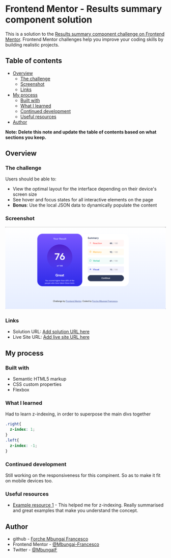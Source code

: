 # Frontend Mentor - Results summary component solution

This is a solution to the [Results summary component challenge on Frontend Mentor](https://www.frontendmentor.io/challenges/results-summary-component-CE_K6s0maV). Frontend Mentor challenges help you improve your coding skills by building realistic projects. 

## Table of contents

- [Overview](#overview)
  - [The challenge](#the-challenge)
  - [Screenshot](#screenshot)
  - [Links](#links)
- [My process](#my-process)
  - [Built with](#built-with)
  - [What I learned](#what-i-learned)
  - [Continued development](#continued-development)
  - [Useful resources](#useful-resources)
- [Author](#author)

**Note: Delete this note and update the table of contents based on what sections you keep.**

## Overview

### The challenge

Users should be able to:

- View the optimal layout for the interface depending on their device's screen size
- See hover and focus states for all interactive elements on the page
- **Bonus**: Use the local JSON data to dynamically populate the content

### Screenshot

![](./Screenshots/Screenshot2.png)

### Links

- Solution URL: [Add solution URL here](https://your-solution-url.com)
- Live Site URL: [Add live site URL here](https://mbungai-francesco.github.io/Results-summary-component/)

## My process

### Built with

- Semantic HTML5 markup
- CSS custom properties
- Flexbox


### What I learned

Had to learn z-indexing, in order to superpose the main divs together

```css
.right{
  z-index: 1;
}
.left{
  z-index: -1;
}
```

### Continued development

Still working on the responsiveness for this compinent. So as to make it fit on mobile devices too.

### Useful resources

- [Example resource 1](https://developer.mozilla.org/en-US/docs/Web/CSS/z-index) - This helped me for  z-indexing. Really summarised and great examples that make you understand the concept.

## Author

- github - [Forche Mbungai Francesco](https://www.your-site.com)
- Frontend Mentor - [@Mbungai-Francesco](https://www.frontendmentor.io/profile/Mbungai-Francesco)
- Twitter - [@MbungaiF](https://www.twitter.com/MbungaiF)

